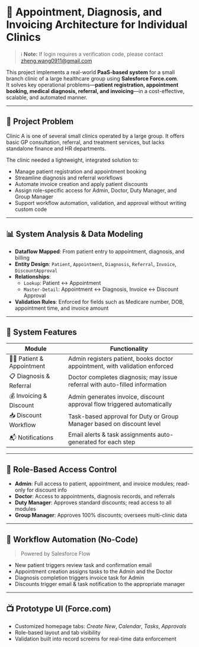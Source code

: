 # 🏥 Appointment, Diagnosis, and Invoicing Architecture for Individual Clinics

> ℹ️ **Note:** If login requires a verification code, please contact [zheng.wang0911@gmail.com](mailto:zheng.wang0911@gmail.com)

This project implements a real-world **PaaS-based system** for a small branch clinic of a large healthcare group using **Salesforce Force.com**.  
It solves key operational problems—**patient registration, appointment booking, medical diagnosis, referral, and invoicing**—in a cost-effective, scalable, and automated manner.

---

## 🔧 Project Problem

Clinic A is one of several small clinics operated by a large group. It offers basic GP consultation, referral, and treatment services, but lacks standalone finance and HR departments.

The clinic needed a lightweight, integrated solution to:

- Manage patient registration and appointment booking  
- Streamline diagnosis and referral workflows  
- Automate invoice creation and apply patient discounts  
- Assign role-specific access for Admin, Doctor, Duty Manager, and Group Manager  
- Support workflow automation, validation, and approval without writing custom code  

---

## 📊 System Analysis & Data Modeling

- **Dataflow Mapped**: From patient entry to appointment, diagnosis, and billing  
- **Entity Design**: `Patient`, `Appointment`, `Diagnosis`, `Referral`, `Invoice`, `DiscountApproval`  
- **Relationships**:
  - `Lookup`: Patient ↔ Appointment
  - `Master-Detail`: Appointment ↔ Diagnosis, Invoice ↔ Discount Approval
- **Validation Rules**: Enforced for fields such as Medicare number, DOB, appointment time, and invoice amount

---

## 🧩 System Features

| Module                | Functionality                                                                 |
|-----------------------|------------------------------------------------------------------------------|
| 🧑‍⚕️ Patient & Appointment | Admin registers patient, books doctor appointment, with validation enforced     |
| 📋 Diagnosis & Referral   | Doctor completes diagnosis; may issue referral with auto-filled information |
| 💰 Invoicing & Discount   | Admin generates invoice, discount approval flow triggered automatically     |
| 📥 Discount Workflow      | Task-based approval for Duty or Group Manager based on discount level       |
| 📬 Notifications          | Email alerts & task assignments auto-generated for each step                |

---

## 🔐 Role-Based Access Control

- **Admin**: Full access to patient, appointment, and invoice modules; read-only for discount info  
- **Doctor**: Access to appointments, diagnosis records, and referrals  
- **Duty Manager**: Approves standard discounts; read access to all modules  
- **Group Manager**: Approves 100% discounts; oversees multi-clinic data  

---

## 🔄 Workflow Automation (No-Code)

> Powered by Salesforce Flow

- New patient triggers review task and confirmation email  
- Appointment creation assigns tasks to the Admin and the Doctor  
- Diagnosis completion triggers invoice task for Admin  
- Discounts trigger email & task notification to the appropriate manager  

---

## 📺 Prototype UI (Force.com)

- Customized homepage tabs: *Create New*, *Calendar*, *Tasks*, *Approvals*  
- Role-based layout and tab visibility  
- Validation built into record screens for real-time data enforcement  
